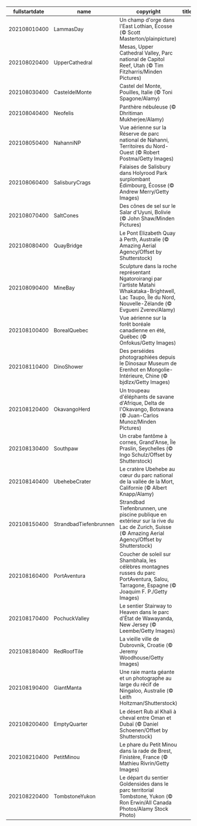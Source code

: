 |fullstartdate|name|copyright|title|image|
|--|--|--|--|--|
202108010400|LammasDay|Un champ d'orge dans l'East Lothian, Écosse (© Scott Masterton/plainpicture)||![](/fr-CA/2021/08/202108010400LammasDay.jpg)|
202108020400|UpperCathedral|Mesas, Upper Cathedral Valley, Parc national de Capitol Reef, Utah (© Tim Fitzharris/Minden Pictures)||![](/fr-CA/2021/08/202108020400UpperCathedral.jpg)|
202108030400|CasteldelMonte|Castel del Monte, Pouilles, Italie (© Toni Spagone/Alamy)||![](/fr-CA/2021/08/202108030400CasteldelMonte.jpg)|
202108040400|Neofelis|Panthère nébuleuse (© Dhritiman Mukherjee/Alamy)||![](/fr-CA/2021/08/202108040400Neofelis.jpg)|
202108050400|NahanniNP|Vue aérienne sur la Réserve de parc national de Nahanni, Territoires du Nord-Ouest (© Robert Postma/Getty Images)||![](/fr-CA/2021/08/202108050400NahanniNP.jpg)|
202108060400|SalisburyCrags|Falaises de Salisbury dans Holyrood Park surplombant Édimbourg, Écosse (© Andrew Merry/Getty Images)||![](/fr-CA/2021/08/202108060400SalisburyCrags.jpg)|
202108070400|SaltCones|Des cônes de sel sur le Salar d'Uyuni, Bolivie (© John Shaw/Minden Pictures)||![](/fr-CA/2021/08/202108070400SaltCones.jpg)|
202108080400|QuayBridge|Le Pont Elizabeth Quay à Perth, Australie (© Amazing Aerial Agency/Offset by Shutterstock)||![](/fr-CA/2021/08/202108080400QuayBridge.jpg)|
202108090400|MineBay|Sculpture dans la roche représentant Ngatoroirangi par l'artiste Matahi Whakataka-Brightwell, Lac Taupo, Île du Nord, Nouvelle-Zélande (© Evgueni Zverev/Alamy)||![](/fr-CA/2021/08/202108090400MineBay.jpg)|
202108100400|BorealQuebec|Vue aérienne sur la forêt boréale canadienne en été, Québec (© Onfokus/Getty Images)||![](/fr-CA/2021/08/202108100400BorealQuebec.jpg)|
202108110400|DinoShower|Des perséides photographiées depuis le Dinosaur Museum de Erenhot en Mongolie-Intérieure, Chine (© bjdlzx/Getty Images)||![](/fr-CA/2021/08/202108110400DinoShower.jpg)|
202108120400|OkavangoHerd|Un troupeau d'éléphants de savane d'Afrique, Delta de l'Okavango, Botswana (© Juan-Carlos Munoz/Minden Pictures)||![](/fr-CA/2021/08/202108120400OkavangoHerd.jpg)|
202108130400|Southpaw|Un crabe fantôme à cornes, Grand'Anse, Île Praslin, Seychelles (© Ingo Schulz/Offset by Shutterstock)||![](/fr-CA/2021/08/202108130400Southpaw.jpg)|
202108140400|UbehebeCrater|Le cratère Ubehebe au cœur du parc national de la vallée de la Mort, Californie (© Albert Knapp/Alamy)||![](/fr-CA/2021/08/202108140400UbehebeCrater.jpg)|
202108150400|StrandbadTiefenbrunnen|Strandbad Tiefenbrunnen, une piscine publique en extérieur sur la rive du Lac de Zurich, Suisse (© Amazing Aerial Agency/Offset by Shutterstock)||![](/fr-CA/2021/08/202108150400StrandbadTiefenbrunnen.jpg)|
202108160400|PortAventura|Coucher de soleil sur Shambhala, les célèbres montagnes russes du parc PortAventura, Salou, Tarragone, Espagne (© Joaquim F. P./Getty Images)||![](/fr-CA/2021/08/202108160400PortAventura.jpg)|
202108170400|PochuckValley|Le sentier Stairway to Heaven dans le parc d'État de Wawayanda, New Jersey (© Leembe/Getty Images)||![](/fr-CA/2021/08/202108170400PochuckValley.jpg)|
202108180400|RedRoofTile|La vieille ville de Dubrovnik, Croatie (© Jeremy Woodhouse/Getty Images)||![](/fr-CA/2021/08/202108180400RedRoofTile.jpg)|
202108190400|GiantManta|Une raie manta géante et un photographe au large du récif de Ningaloo, Australie (© Leith Holtzman/Shutterstock)||![](/fr-CA/2021/08/202108190400GiantManta.jpg)|
202108200400|EmptyQuarter|Le désert Rub al Khali à cheval entre Oman et Dubaï (© Daniel Schoenen/Offset by Shutterstock)||![](/fr-CA/2021/08/202108200400EmptyQuarter.jpg)|
202108210400|PetitMinou|Le phare du Petit Minou dans la rade de Brest, Finistère, France (© Mathieu Rivrin/Getty Images)||![](/fr-CA/2021/08/202108210400PetitMinou.jpg)|
202108220400|TombstoneYukon|Le départ du sentier Goldensides dans le parc territorial Tombstone, Yukon (© Ron Erwin/All Canada Photos/Alamy Stock Photo)||![](/fr-CA/2021/08/202108220400TombstoneYukon.jpg)|
